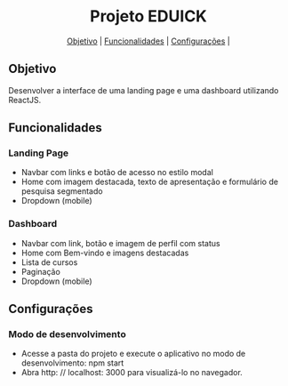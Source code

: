 <!-- titulo -->
<h1 align="center">Projeto EDUICK</h1>

<!-- tabela de conteúdo -->
<p align="center">
 <a href="#objetivo">Objetivo</a> |
 <a href="#funcionalidades">Funcionalidades</a> |
 <a href="#configurações">Configurações</a> |
</p>

## Objetivo
Desenvolver a interface de uma landing page e uma dashboard utilizando ReactJS.

## Funcionalidades
### Landing Page
- Navbar com links e botão de acesso no estilo modal
- Home com imagem destacada, texto de apresentação e formulário de pesquisa segmentado
- Dropdown (mobile)

### Dashboard
- Navbar com link, botão e imagem de perfil com status
- Home com Bem-vindo e imagens destacadas
- Lista de cursos
- Paginação
- Dropdown (mobile)

## Configurações
### Modo de desenvolvimento
- Acesse a pasta do projeto e execute o aplicativo no modo de desenvolvimento: npm start
- Abra http: // localhost: 3000 para visualizá-lo no navegador.

